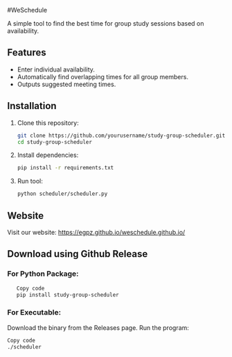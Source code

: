 #WeSchedule

A simple tool to find the best time for group study sessions based on availability.

## Features
- Enter individual availability.
- Automatically find overlapping times for all group members.
- Outputs suggested meeting times.

## Installation
1. Clone this repository:
   ```bash
   git clone https://github.com/yourusername/study-group-scheduler.git
   cd study-group-scheduler

2. Install dependencies:
   ```bash
   pip install -r requirements.txt

3. Run tool:
   ```bash
   python scheduler/scheduler.py

## Website
Visit our website:
https://egpz.github.io/weschedule.github.io/

## Download using Github Release

### For Python Package:


``` bash
   Copy code
   pip install study-group-scheduler
```

### For Executable:
Download the binary from the Releases page.
Run the program:
``` bash
Copy code
./scheduler
